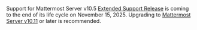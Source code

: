 <!-- Indicates to search engines not to index the page -->
<meta name="robots" content="noindex">

Support for Mattermost Server v10.5 [Extended Support Release](https://docs.mattermost.com/product-overview/release-policy.html#extended-support-releases) is coming to the end of its life cycle on November 15, 2025. Upgrading to [Mattermost Server v10.11](https://docs.mattermost.com/product-overview/mattermost-v10-changelog.html#release-v10-11-extended-support-release) or later is recommended.
